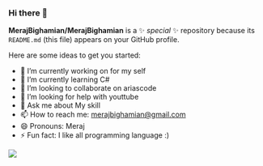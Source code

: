 ### Hi there 👋


**MerajBighamian/MerajBighamian** is a ✨ _special_ ✨ repository because its `README.md` (this file) appears on your GitHub profile.

Here are some ideas to get you started:

- 🔭 I’m currently working on for my self
- 🌱 I’m currently learning C#
- 👯 I’m looking to collaborate on ariascode
- 🤔 I’m looking for help with youttube
- 💬 Ask me about My skill
- 📫 How to reach me: merajbighamian@gmail.com
- 😄 Pronouns: Meraj
- ⚡ Fun fact: I like all programming language :)

<img src="https://github-readme-stats.vercel.app/api?username=merajbighamian&&show_icons=true&title_color=ffffff&icon_color=bb2acf&text_color=daf7dc&bg_color=151515"/>
